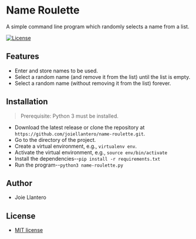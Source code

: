 # Name Roulette
A simple command line program which randomly selects a name from a list.

[![License](http://img.shields.io/:license-mit-blue.svg?style=flat-square)](http://badges.mit-license.org)

## Features
- Enter and store names to be used.
- Select a random name (and remove it from the list) until the list is empty.
- Select a random name (without removing it from the list) forever.

## Installation
> Prerequisite: Python 3 must be installed.
- Download the latest release or clone the repository at `https://github.com/joiellantero/name-roulette.git`.
- Go to the directory of the project.
- Create a virtual environment, e.g., `virtualenv env`.
- Activate the virtual environment, e.g.,  `source env/bin/activate`
- Install the dependencies--`pip install -r requirements.txt`
- Run the program--`python3 name-roulette.py`

## Author
- Joie Llantero

## License
- [MIT license](http://opensource.org/licenses/mit-license.php)
